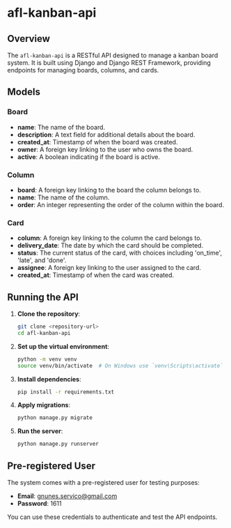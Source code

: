 # afl-kanban-api

## Overview

The `afl-kanban-api` is a RESTful API designed to manage a kanban board system. It is built using Django and Django REST Framework, providing endpoints for managing boards, columns, and cards.

## Models

### Board
- **name**: The name of the board.
- **description**: A text field for additional details about the board.
- **created_at**: Timestamp of when the board was created.
- **owner**: A foreign key linking to the user who owns the board.
- **active**: A boolean indicating if the board is active.

### Column
- **board**: A foreign key linking to the board the column belongs to.
- **name**: The name of the column.
- **order**: An integer representing the order of the column within the board.

### Card
- **column**: A foreign key linking to the column the card belongs to.
- **delivery_date**: The date by which the card should be completed.
- **status**: The current status of the card, with choices including 'on_time', 'late', and 'done'.
- **assignee**: A foreign key linking to the user assigned to the card.
- **created_at**: Timestamp of when the card was created.

## Running the API

1. **Clone the repository**:
   ```bash
   git clone <repository-url>
   cd afl-kanban-api
   ```

2. **Set up the virtual environment**:
   ```bash
   python -m venv venv
   source venv/bin/activate  # On Windows use `venv\Scripts\activate`
   ```

3. **Install dependencies**:
   ```bash
   pip install -r requirements.txt
   ```

4. **Apply migrations**:
   ```bash
   python manage.py migrate
   ```

5. **Run the server**:
   ```bash
   python manage.py runserver
   ```

## Pre-registered User

The system comes with a pre-registered user for testing purposes:
- **Email**: gnunes.servico@gmail.com
- **Password**: 1611

You can use these credentials to authenticate and test the API endpoints.